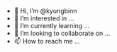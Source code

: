 - 👋 Hi, I’m @kyungbinn
- 👀 I’m interested in ...
- 🌱 I’m currently learning ...
- 💞️ I’m looking to collaborate on ...
- 📫 How to reach me ...

<!---
kyungbinn/kyungbinn is a ✨ special ✨ repository because its `README.md` (this file) appears on your GitHub profile.
You can click the Preview link to take a look at your changes.
--->
